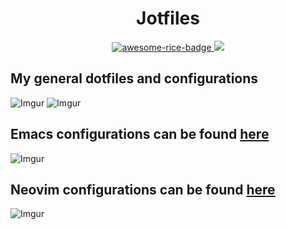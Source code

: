 <h1 align="center">Jotfiles</h1>

<p align="center">
    <a href="https://github.com/zemmsoares/awesome-rices">
        <img src="https://raw.githubusercontent.com/zemmsoares/awesome-rices/main/assets/awesome-rice-badge.svg" alt="awesome-rice-badge">
    </a>
    <a href="https://nixos.wiki/wiki/Flakes">
        <img src="https://img.shields.io/static/v1?label=Nix Flake&message=check&style=flat&logo=nixos&colorA=24273A&colorB=9173ff&logoColor=CAD3F5">
    </a>
</p>

## My general dotfiles and configurations
![Imgur](https://imgur.com/BsWkXCz.png)
![Imgur](https://imgur.com/F4gGRqa.png)

## Emacs configurations can be found [here](https://github.com/justinlime/dotfiles/blob/main/non-nix/emacs/config.org)
![Imgur](https://imgur.com/EFsbLze.png)

## Neovim configurations can be found [here](https://github.com/justinlime/dotfiles/tree/main/non-nix/nvim)
![Imgur](https://imgur.com/00mKFGY.png)



